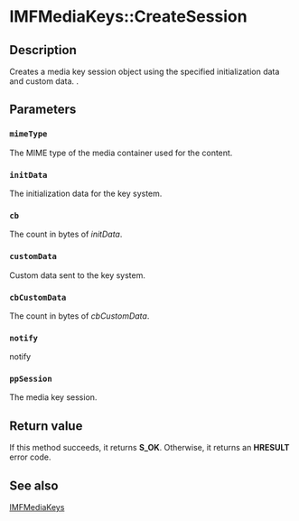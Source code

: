 # IMFMediaKeys::CreateSession

## Description

Creates a media key session object using the specified initialization data and custom data.
.

## Parameters

### `mimeType`

The MIME type of the media container used for the content.

### `initData`

The initialization data for the key system.

### `cb`

The count in bytes of *initData*.

### `customData`

Custom data sent to the key system.

### `cbCustomData`

The count in bytes of *cbCustomData*.

### `notify`

notify

### `ppSession`

The media key session.

## Return value

If this method succeeds, it returns **S_OK**. Otherwise, it returns an **HRESULT** error code.

## See also

[IMFMediaKeys](https://learn.microsoft.com/windows/desktop/api/mfmediaengine/nn-mfmediaengine-imfmediakeys)